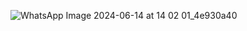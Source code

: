 ![WhatsApp Image 2024-06-14 at 14 02 01_4e930a40](https://github.com/user-attachments/assets/543d3d2d-ebfa-4f62-84b3-9b7ff642e03b)
